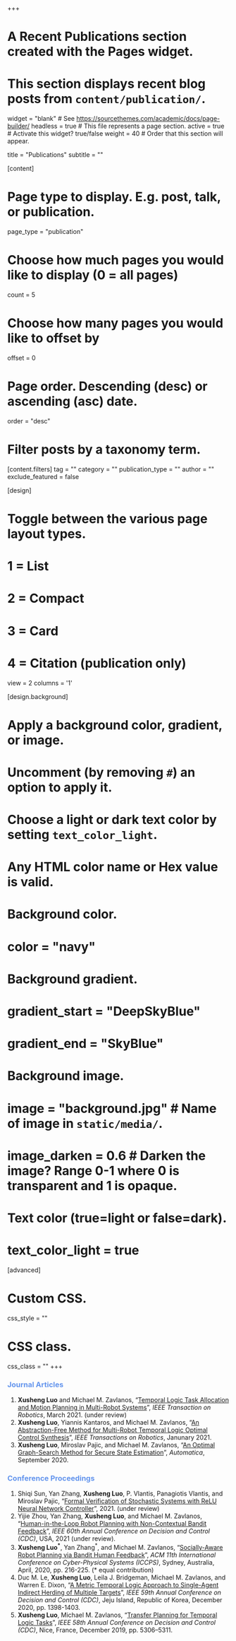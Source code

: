 +++
# A Recent Publications section created with the Pages widget.
# This section displays recent blog posts from `content/publication/`.

widget = "blank"  # See https://sourcethemes.com/academic/docs/page-builder/
headless = true  # This file represents a page section.
active = true  # Activate this widget? true/false
weight = 40  # Order that this section will appear.

title = "Publications"
subtitle = ""

  
[content]
  # Page type to display. E.g. post, talk, or publication.
  page_type = "publication"
  
  # Choose how much pages you would like to display (0 = all pages)
  count = 5
  
  # Choose how many pages you would like to offset by
  offset = 0

  # Page order. Descending (desc) or ascending (asc) date.
  order = "desc"

  # Filter posts by a taxonomy term.
  [content.filters]
    tag = ""
    category = ""
    publication_type = ""
    author = ""
    exclude_featured = false
  
[design]
  # Toggle between the various page layout types.
  #   1 = List
  #   2 = Compact
  #   3 = Card
  #   4 = Citation (publication only)
  view = 2
  columns = '1'
  
[design.background]
  # Apply a background color, gradient, or image.
  #   Uncomment (by removing `#`) an option to apply it.
  #   Choose a light or dark text color by setting `text_color_light`.
  #   Any HTML color name or Hex value is valid.
    
  # Background color.
  # color = "navy"
  
  # Background gradient.
  # gradient_start = "DeepSkyBlue"
  # gradient_end = "SkyBlue"
  
  # Background image.
  # image = "background.jpg"  # Name of image in `static/media/`.
  # image_darken = 0.6  # Darken the image? Range 0-1 where 0 is transparent and 1 is opaque.

  # Text color (true=light or false=dark).
  # text_color_light = true  
  
[advanced]
 # Custom CSS. 
 css_style = ""
 
 # CSS class.
 css_class = ""
+++



### <span style="color: #6495ED"> Journal Articles

1. **Xusheng Luo**  and Michael M. Zavlanos, “[Temporal Logic Task Allocation and Motion Planning in Multi-Robot Systems](https://arxiv.org/pdf/2101.05694.pdf)”, *IEEE Transaction on Robotics*, March 2021. (under review)
2. **Xusheng Luo**, Yiannis Kantaros, and Michael M. Zavlanos, “[An Abstraction-Free Method for Multi-Robot Temporal Logic Optimal Control Synthesis](https://arxiv.org/pdf/1909.00526.pdf)”, *IEEE Transactions
on Robotics*, Janunary 2021.
3. **Xusheng Luo**, Miroslav Pajic, and Michael M. Zavlanos, “[An Optimal Graph-Search Method for Secure State Estimation](https://www.sciencedirect.com/science/article/pii/S0005109820305239)”, *Automatica*, September 2020.

### <span style="color: #6495ED"> Conference Proceedings
1. Shiqi Sun, Yan Zhang, **Xusheng Luo**, P. Vlantis, Panagiotis Vlantis, and Miroslav Pajic, “[Formal Verification of Stochastic Systems with ReLU Neural Network Controller](https://arxiv.org/abs/2103.05142)”, 2021. (under review) 
2. Yijie Zhou, Yan Zhang, **Xusheng Luo**, and Michael M. Zavlanos, “[Human-in-the-Loop Robot Planning with Non-Contextual Bandit Feedback](https://arxiv.org/pdf/2011.01793.pdf)”, *IEEE 60th Annual Conference on Decision and Control (CDC)*, USA, 2021 (under review).
1. **Xusheng Luo<sup>\*</sup>**, Yan Zhang<sup>\*</sup>, and Michael M. Zavlanos, “[Socially-Aware Robot Planning via Bandit Human Feedback](https://ieeexplore.ieee.org/document/9095999?denied=)”, *ACM 11th International Conference on Cyber-Physical Systems (ICCPS)*, Sydney, Australia, April, 2020, pp. 216-225. (\* equal contribution)
2. Duc M. Le, **Xusheng Luo**, Leila J. Bridgeman, Michael M. Zavlanos, and Warren E. Dixon, “[A Metric Temporal Logic Approach to Single-Agent Indirect Herding of Multiple Targets](https://ieeexplore.ieee.org/abstract/document/9304233/)”, *IEEE 59th Annual Conference on Decision and Control (CDC)*, Jeju Island, Republic of Korea, December 2020, pp. 1398-1403. 
3. **Xusheng Luo**, Michael M. Zavlanos, “[Transfer Planning for Temporal Logic Tasks](https://ieeexplore.ieee.org/document/9030087?denied=)”, *IEEE 58th Annual Conference on Decision and Control (CDC)*, Nice, France, December 2019, pp. 5306–5311.
